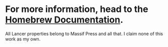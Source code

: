 For more information, head to the [Homebrew Documentation](https://github.com/massif-press/compcon/wiki/Homebrew-Content-Packs#weapon-mounts).
=========================================================
All Lancer properties belong to Massif Press and all that. I claim none of this work as my own.




